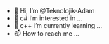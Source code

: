 - 👋 Hi, I’m @Teknolojik-Adam
- 👀 c# I’m interested in ...
- 🌱 c++ I’m currently learning ...
- 📫 How to reach me ...

<!---
Teknolojik-Adam/Teknolojik-Adam is a ✨ special ✨ repository because its `README.md` (this file) appears on your GitHub profile.
You can click the Preview link to take a look at your changes.
--->
